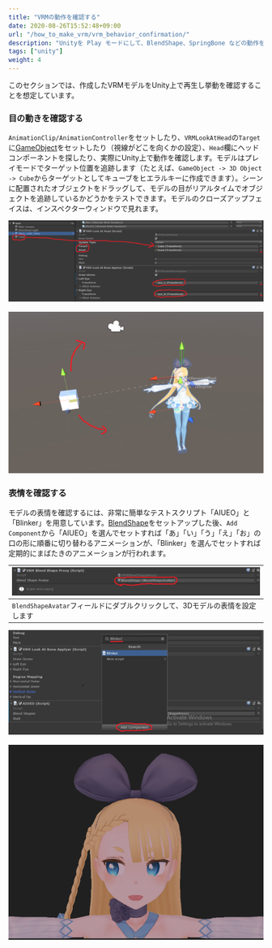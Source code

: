 ```yaml
---
title: "VRMの動作を確認する"
date: 2020-08-26T15:52:48+09:00
url: "/how_to_make_vrm/vrm_behavior_confirmation/"
description: "Unityを Play モードにして、BlendShape、SpringBone などの動作を確認する"
tags: ["unity"]
weight: 4
---
```


このセクションでは、作成したVRMモデルをUnity上で再生し挙動を確認することを想定しています。

### 目の動きを確認する

`AnimationClip/AnimationController`をセットしたり、`VRMLookAtHead`の`Target`に[GameObject](/univrm/lookat/univrm_lookat#target)をセットしたり（視線がどこを向くかの設定）、`Head`欄にヘッドコンポーネントを探したり、実際にUnity上で動作を確認します。モデルはプレイモードでターゲット位置を追跡します（たとえば、``GameObject -> 3D Object -> Cube``からターゲットとしてキュ​​ーブをヒエラルキーに作成できます）。シーンに配置されたオブジェクトをドラッグして、モデルの目がリアルタイムでオブジェクトを追跡しているかどうかをテストできます。モデルのクローズアップフェイスは、インスペクターウィンドウで見れます。

![LookAtTarget](/_static/images/vrm/LookAtTarget.png)
<br>
<br>
![TargetTracking](/_static/images/vrm/TargetTracking.png)

### 表情を確認する

モデルの表情を確認するには、非常に簡単なテストスクリプト「AIUEO」と「Blinker」を用意しています。[BlendShape](/univrm/blendshape/univrm_blendshape#vrmblendshapeproxy)をセットアップした後、`Add Component`から「AIUEO」を選んでセットすれば「あ」「い」「う」「え」「お」の口の形に順番に切り替わるアニメーションが、「Blinker」を選んでセットすれば定期的にまばたきのアニメーションが行われます。

| ![BlendShapeProxy](/_static/images/vrm/BlendShapeProxy.png)                    |
|--------------------------------------------------------------------------------|
| ``BlendShapeAvatar``フィールドにダブルクリックして、3Dモデルの表情を設定します |

![AddExpressionScripts](/_static/images/vrm/AddExpressionScripts.png)
<br>
<br>
![InspectorFaceView](/_static/images/vrm/InspectorFaceView.png)